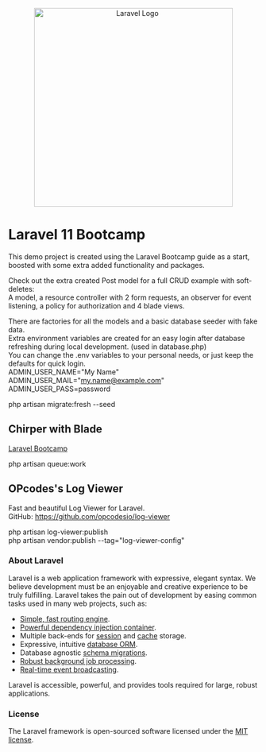 <p align="center"><a href="https://laravel.com" target="_blank"><img src="https://raw.githubusercontent.com/laravel/art/master/logo-lockup/5%20SVG/2%20CMYK/1%20Full%20Color/laravel-logolockup-cmyk-red.svg" width="400" alt="Laravel Logo"></a></p>

# Laravel 11 Bootcamp

This demo project is created using the Laravel Bootcamp guide as a start,  
boosted with some extra added functionality and packages.  

Check out the extra created Post model for a full CRUD example with soft-deletes:  
A model, a resource controller with 2 form requests, an observer for event listening, a policy for authorization and 4 blade views. 

There are factories for all the models and a basic database seeder with fake data.  
Extra environment variables are created for an easy login after database refreshing during local development. (used in database.php)  
You can change the .env variables to your personal needs, or just keep the defaults for quick login.    
ADMIN_USER_NAME="My Name"   
ADMIN_USER_MAIL="my.name@example.com"   
ADMIN_USER_PASS=password   

php artisan migrate:fresh --seed

## Chirper with Blade

[Laravel Bootcamp](https://bootcamp.laravel.com/blade/installation)

php artisan queue:work

## OPcodes's Log Viewer

Fast and beautiful Log Viewer for Laravel.  
GitHub: https://github.com/opcodesio/log-viewer

php artisan log-viewer:publish  
php artisan vendor:publish --tag="log-viewer-config"  

### About Laravel
Laravel is a web application framework with expressive, elegant syntax. We believe development must be an enjoyable and creative experience to be truly fulfilling. Laravel takes the pain out of development by easing common tasks used in many web projects, such as:

- [Simple, fast routing engine](https://laravel.com/docs/routing).
- [Powerful dependency injection container](https://laravel.com/docs/container).
- Multiple back-ends for [session](https://laravel.com/docs/session) and [cache](https://laravel.com/docs/cache) storage.
- Expressive, intuitive [database ORM](https://laravel.com/docs/eloquent).
- Database agnostic [schema migrations](https://laravel.com/docs/migrations).
- [Robust background job processing](https://laravel.com/docs/queues).
- [Real-time event broadcasting](https://laravel.com/docs/broadcasting).

Laravel is accessible, powerful, and provides tools required for large, robust applications.


### License

The Laravel framework is open-sourced software licensed under the [MIT license](https://opensource.org/licenses/MIT).
